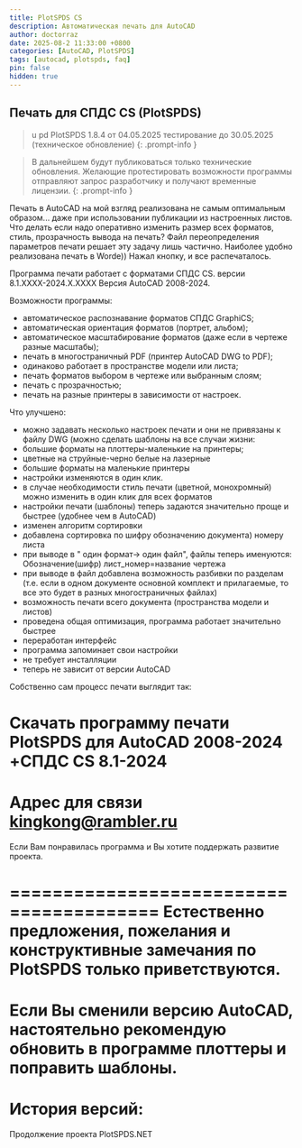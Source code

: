 ```yaml
---
title: PlotSPDS CS
description: Автоматическая печать для AutoCAD
author: doctorraz
date: 2025-08-2 11:33:00 +0800
categories: [AutoCAD, PlotSPDS]
tags: [autocad, plotspds, faq]
pin: false
hidden: true
---
```


## Печать для СПДС CS (PlotSPDS)

>u pd PlotSPDS 1.8.4 от 04.05.2025 тестирование до 30.05.2025 (техническое обновление)
{: .prompt-info }

> В дальнейшем будут публиковаться  только  технические обновления.
> Желающие протестировать возможности программы отправляют запрос разработчику и получают временные лицензии.
{: .prompt-info }

Печать в AutoCAD на мой взгляд реализована не самым оптимальным образом... даже при использовании публикации из настроенных листов.
Что делать если надо оперативно изменить размер всех форматов, стиль, прозрачность вывода на печать? Файл переопределения параметров печати решает эту задачу лишь частично.
Наиболее удобно реализована печать в Worde)) Нажал кнопку, и все распечаталось.

Программа печати работает с форматами СПДС CS. версии 8.1.ХХХХ-2024.Х.ХХХХ
Версия AutoCAD 2008-2024.

Возможности программы:
- автоматическое распознавание  форматов СПДС GraphiCS;
- автоматическая ориентация форматов (портрет, альбом);
- автоматическое масштабирование форматов (даже если в чертеже разные масштабы);
- печать в многостраничный PDF (принтер AutoCAD DWG to PDF);
- одинаково работает в пространстве модели или листа;
- печать форматов выбором в чертеже или выбранным слоям;
- печать с прозрачностью;
- печать на разные принтеры в зависимости от настроек.

 Что улучшено:
- можно задавать несколько настроек печати и они не привязаны к файлу DWG (можно сделать шаблоны на все случаи жизни: 
- большие форматы на плоттеры-маленькие на принтеры;
- цветные на струйные-черно белые на лазерные
- большие форматы на маленькие принтеры
- настройки изменяются в один клик.
- в случае необходимости стиль печати (цветной, монохромный) можно изменить в один клик для всех форматов
- настройки печати (шаблоны) теперь задаются значительно проще и быстрее (удобнее чем в AutoCAD)
- изменен алгоритм сортировки
- добавлена сортировка по  шифру обозначению документа) номеру листа
- при выводе в " один формат-> один файл", файлы теперь именуются: Обозначение(шифр) лист_номер=название чертежа
- при выводе  в файл добавлена возможность разбивки по разделам (т.е. если в одном документе основной комплект и прилагаемые, то все это будет в разных многостраничных файлах)
- возможность печати всего документа (пространства модели и листов)
- проведена общая оптимизация, программа работает значительно быстрее
- переработан интерфейс
- программа запоминает свои настройки
- не требует инсталляции
- теперь не зависит от версии AutoCAD

Собственно сам процесс печати выглядит так:



Скачать программу печати PlotSPDS для AutoCAD 2008-2024 +СПДС CS 8.1-2024
 ========================================
Адрес для связи kingkong@rambler.ru
 ========================================
Если Вам понравилась программа и Вы хотите поддержать развитие проекта.



========================================
Естественно предложения, пожелания и конструктивные замечания по PlotSPDS только приветствуются.
========================================
Если Вы сменили версию AutoCAD, настоятельно рекомендую обновить в программе плоттеры и поправить шаблоны.
========================================
История версий: 
======================================
Продолжение проекта PlotSPDS.NET


